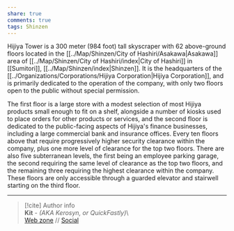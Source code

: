```yaml
---  
share: true  
comments: true  
tags: Shinzen  
---  
```

Hijiya Tower is a 300 meter (984 foot) tall skyscraper with 62 above-ground floors located in the [[../Map/Shinzen/City of Hashiri/Asakawa|Asakawa]] area of [[../Map/Shinzen/City of Hashiri/index|City of Hashiri]] in [[Sumitori]], [[../Map/Shinzen/index|Shinzen]]. It is the headquarters of the [[../Organizations/Corporations/Hijiya Corporation|Hijiya Corporation]], and is primarily dedicated to the operation of the company, with only two floors open to the public without special permission.  
  
The first floor is a large store with a modest selection of most Hijiya products small enough to fit on a shelf, alongside a number of kiosks used to place orders for other products or services, and the second floor is dedicated to the public-facing aspects of Hijiya's finance businesses, including a large commercial bank and insurance offices. Every ten floors above that require progressively higher security clearance within the company, plus one more level of clearance for the top two floors. There are also five subterranean levels, the first being an employee parking garage, the second requiring the same level of clearance as the top two floors, and the remaining three requiring the highest clearance within the company. These floors are only accessible through a guarded elevator and stairwell starting on the third floor.  
  
-----  
> [!cite] Author info  
> **Kit** - *(AKA Kerosyn, or QuickFastly)*\  
> [Web zone](https://kerosyn.link) // [Social](https://a.tripulse.link/@kit)